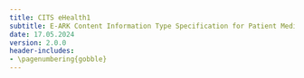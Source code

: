 ```yaml
---
title: CITS eHealth1
subtitle: E-ARK Content Information Type Specification for Patient Medical Records
date: 17.05.2024
version: 2.0.0
header-includes:
- \pagenumbering{gobble}
---
```

